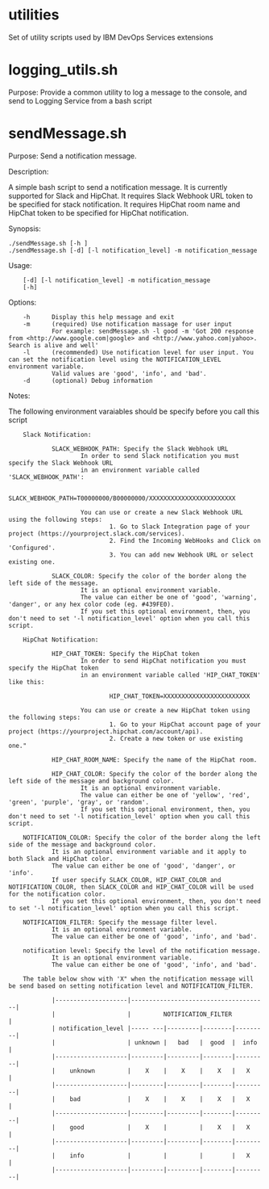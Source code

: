 # utilities
Set of utility scripts used by IBM DevOps Services extensions

# logging_utils.sh 
Purpose: Provide a common utility to log a message to the console, and send to Logging Service from a bash script

# sendMessage.sh 
Purpose:  Send a notification message.

Description:

A simple bash script to send a notification message. It is currently supported for Slack and HipChat. 
It requires Slack Webhook URL token to be specified for stack notification. 
It requires HipChat room name and HipChat token to be specified for HipChat notification. 

Synopsis:

    ./sendMessage.sh [-h ]
    ./sendMessage.sh [-d] [-l notification_level] -m notification_message

Usage:  

        [-d] [-l notification_level] -m notification_message
        [-h]

Options:

        -h      Display this help message and exit
        -m      (required) Use notification massage for user input
                For example: sendMessage.sh -l good -m 'Got 200 response from <http://www.google.com|google> and <http://www.yahoo.com|yahoo>.  Search is alive and well' 
        -l      (recommended) Use notification level for user input. You can set the notification level using the NOTIFICATION_LEVEL environment variable.
                Valid values are 'good', 'info', and 'bad'. 
        -d      (optional) Debug information 

Notes:

The following environment varaiables should be specify before you call this script

        Slack Notification:

                SLACK_WEBHOOK_PATH: Specify the Slack Webhook URL
                        In order to send Slack notification you must specify the Slack Webhook URL
                        in an environment variable called 'SLACK_WEBHOOK_PATH':

                                SLACK_WEBHOOK_PATH=T00000000/B00000000/XXXXXXXXXXXXXXXXXXXXXXXX

                        You can use or create a new Slack Webhook URL using the following steps:
                                1. Go to Slack Integration page of your project (https://yourproject.slack.com/services).
                                2. Find the Incoming WebHooks and Click on 'Configured'.
                                3. You can add new Webhook URL or select existing one.

                SLACK_COLOR: Specify the color of the border along the left side of the message. 
                        It is an optional environment variable.
                        The value can either be one of 'good', 'warning', 'danger', or any hex color code (eg. #439FE0).
                        If you set this optional environment, then, you don't need to set '-l notification_level' option when you call this script.

        HipChat Notification:

                HIP_CHAT_TOKEN: Specify the HipChat token
                        In order to send HipChat notification you must specify the HipChat token
                        in an environment variable called 'HIP_CHAT_TOKEN' like this:

                                HIP_CHAT_TOKEN=XXXXXXXXXXXXXXXXXXXXXXXX

                        You can use or create a new HipChat token using the following steps:
                                1. Go to your HipChat account page of your project (https://yourproject.hipchat.com/account/api).
                                2. Create a new token or use existing one."

                HIP_CHAT_ROOM_NAME: Specify the name of the HipChat room.

                HIP_CHAT_COLOR: Specify the color of the border along the left side of the message and background color.
                        It is an optional environment variable.
                        The value can either be one of 'yellow', 'red', 'green', 'purple', 'gray', or 'random'.
                        If you set this optional environment, then, you don't need to set '-l notification_level' option when you call this script.

        NOTIFICATION_COLOR: Specify the color of the border along the left side of the message and background color.
                It is an optional environment variable and it apply to both Slack and HipChat color.  
                The value can either be one of 'good', 'danger', or 'info'.
                If user specify SLACK_COLOR, HIP_CHAT_COLOR and NOTIFICATION_COLOR, then SLACK_COLOR and HIP_CHAT_COLOR will be used for the notification color.
                If you set this optional environment, then, you don't need to set '-l notification_level' option when you call this script.

        NOTIFICATION_FILTER: Specify the message filter level.
                It is an optional environment variable.
                The value can either be one of 'good', 'info', and 'bad'.

        notification level: Specify the level of the notification message.
                It is an optional environment variable.
                The value can either be one of 'good', 'info', and 'bad'.

        The table below show with 'X" when the notification message will be send based on setting notification level and NOTIFICATION_FILTER.

                |--------------------|--------------------------------------|
                |                    |         NOTIFICATION_FILTER          |
                | notification_level |----- ---|---------|--------|---------|
                |                    | unknown |   bad   |  good  |  info   |
                |--------------------|---------|---------|--------|---------|
                |    unknown         |    X    |    X    |    X   |   X     |                     
                |--------------------|---------|---------|--------|---------|
                |    bad             |    X    |    X    |    X   |   X     |
                |--------------------|---------|---------|--------|---------|
                |    good            |    X    |         |    X   |   X     |
                |--------------------|---------|---------|--------|---------|
                |    info            |         |         |        |   X     |
                |--------------------|---------|---------|--------|---------|

